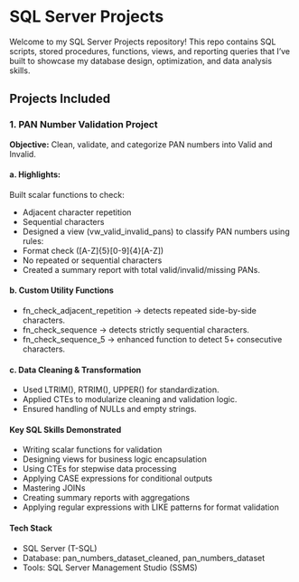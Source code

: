 # SQL Server Projects

Welcome to my SQL Server Projects repository!
This repo contains SQL scripts, stored procedures, functions, views, and reporting queries that I’ve built to showcase my database design, optimization, and data analysis skills.

## Projects Included
### 1. PAN Number Validation Project
**Objective:** Clean, validate, and categorize PAN numbers into Valid and Invalid.

#### a. Highlights:
Built scalar functions to check:
- Adjacent character repetition
- Sequential characters
- Designed a view (vw_valid_invalid_pans) to classify PAN numbers using rules:
- Format check ([A-Z]{5}[0-9]{4}[A-Z])
- No repeated or sequential characters
- Created a summary report with total valid/invalid/missing PANs.

#### b. Custom Utility Functions
- fn_check_adjacent_repetition → detects repeated side-by-side characters.
- fn_check_sequence → detects strictly sequential characters.
- fn_check_sequence_5 → enhanced function to detect 5+ consecutive characters.

#### c. Data Cleaning & Transformation
- Used LTRIM(), RTRIM(), UPPER() for standardization.
- Applied CTEs to modularize cleaning and validation logic.
- Ensured handling of NULLs and empty strings.

#### Key SQL Skills Demonstrated
- Writing scalar functions for validation
- Designing views for business logic encapsulation
- Using CTEs for stepwise data processing
- Applying CASE expressions for conditional outputs
- Mastering JOINs
- Creating summary reports with aggregations
- Applying regular expressions with LIKE patterns for format validation

#### Tech Stack
- SQL Server (T-SQL)
- Database: pan_numbers_dataset_cleaned, pan_numbers_dataset
- Tools: SQL Server Management Studio (SSMS)
